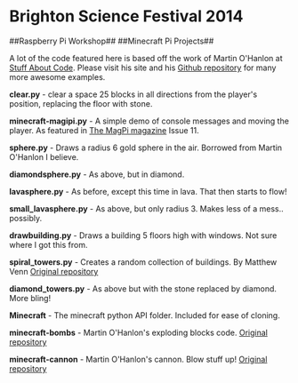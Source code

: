 Brighton Science Festival 2014
==============================

##Raspberry Pi Workshop##
##Minecraft Pi Projects##

A lot of the code featured here is based off the work of Martin O'Hanlon at [Stuff About Code](http://www.stuffaboutcode.com/). Please visit his site and his [Github repository](https://github.com/martinohanlon) for many more awesome examples.

**clear.py** - clear a space 25 blocks in all directions from the player's position, replacing the floor with stone.

**minecraft-magipi.py** - A simple demo of console messages and moving the player. As featured in [The MagPi magazine](http://www.themagpi.com/issue/issue-11/) Issue 11.

**sphere.py** - Draws a radius 6 gold sphere in the air. Borrowed from Martin O'Hanlon I believe.

**diamondsphere.py** - As above, but in diamond.

**lavasphere.py** - As before, except this time in lava. That then starts to flow!

**small_lavasphere.py** - As above, but only radius 3. Makes less of a mess.. possibly.

**drawbuilding.py** - Draws a building 5 floors high with windows. Not sure where I got this from.

**spiral_towers.py** - Creates a random collection of buildings. By Matthew Venn [Original repository](https://github.com/mattvenn/minecraft-pi)

**diamond_towers.py** - As above but with the stone replaced by diamond. More bling!

**Minecraft** - The minecraft python API folder. Included for ease of cloning.

**minecraft-bombs** - Martin O'Hanlon's exploding blocks code. [Original repository](https://github.com/martinohanlon/minecraft-bombs)

**minecraft-cannon** - Martin O'Hanlon's cannon. Blow stuff up! [Original repository](https://github.com/martinohanlon/minecraft-cannon)